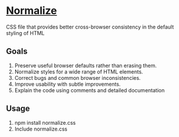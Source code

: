 # [Normalize](https://necolas.github.io/normalize.css/)
CSS file that provides better cross-browser consistency in the default styling of HTML

## Goals
1. Preserve useful browser defaults rather than erasing them.
1. Normalize styles for a wide range of HTML elements.
1. Correct bugs and common browser inconsistencies.
1. Improve usability with subtle improvements.
1. Explain the code using comments and detailed documentation

## Usage

1. npm install normalize.css
1. Include normalize.css